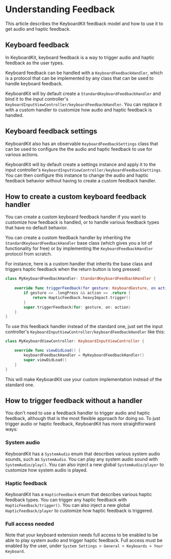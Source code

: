 # Understanding Feedback

This article describes the KeyboardKit feedback model and how to use it to get audio and haptic feedback. 


## Keyboard feedback

In KeyboardKit, keyboard feedback is a way to trigger audio and haptic feedback as the user types. 

Keyboard feedback can be handled with a ``KeyboardFeedbackHandler``, which is a protocol that can be implemented by any class that can be used to handle keyboard feedback.

KeyboardKit will by default create a ``StandardKeyboardFeedbackHandler`` and bind it to the input controller's ``KeyboardInputViewController/keyboardFeedbackHandler``. You can replace it with a custom handler to customize how audio and haptic feedback is handled.


## Keyboard feedback settings

KeyboardKit also has an observable ``KeyboardFeedbackSettings`` class that can be used to configure the the audio and haptic feedback to use for various actions.

KeyboardKit will by default create a settings instance and apply it to the input controller's ``KeyboardInputViewController/keyboardFeedbackSettings``. You can then configure this instance to change the audio and haptic feedback behavior without having to create a custom feedback handler.


## How to create a custom keyboard feedback handler

You can create a custom keyboard feedback handler if you want to customize how feedback is handled, or to handle various feedback types that have no default behavior.

You can create a custom feedback handler by inheriting the ``StandardKeyboardFeedbackHandler`` base class (which gives you a lot of functionality for free) or by implementing the ``KeyboardFeedbackHandler`` protocol from scratch.

For instance, here is a custom handler that inherits the base class and triggers haptic feedback when the return button is long pressed:

```swift
class MyKeyboardFeedbackHandler: StandardKeyboardFeedbackHandler {
    
    override func triggerFeedback(for gesture: KeyboardGesture, on action: KeyboardAction) {
        if gesture == .longPress && action == .return {
            return HapticFeedback.heavyImpact.trigger()
        }
        super.triggerFeedback(for: gesture, on: action)
    }
}
```

To use this feedback handler instead of the standard one, just set the input controller's ``KeyboardInputViewController/keyboardFeedbackHandler`` like this:

```swift
class MyKeyboardViewController: KeyboardInputViewController {

    override func viewDidLoad() {
        keyboardFeedbackHandler = MyKeyboardFeedbackHandler()
        super.viewDidLoad()
    }
}
```

This will make KeyboardKit use your custom implementation instead of the standard one.



## How to trigger feedback without a handler

You don't need to use a feedback handler to trigger audio and haptic feedback, although that is the most flexible approach for doing so. To just trigger audio or haptic feedback, KeyboardKit has more straightforward ways: 

### System audio

KeyboardKit has a ``SystemAudio`` enum that describes various system audio sounds, such as ``SystemAudio``. You can play any system audio sound with ``SystemAudio/play()``. You can also inject a new global ``SystemAudio/player`` to customize how system audio is played.

### Haptic feedback

KeyboardKit has a ``HapticFeedback`` enum that describes various haptic feedback types. You can trigger any haptic feedback with ``HapticFeedback/trigger()``. You can also inject a new global ``HapticFeedback/player`` to customize how haptic feedback is triggered.

### Full access needed

Note that your keyboard extension needs full access to be enabled to be able to play system audio and trigger haptic feedback. Full access must be enabled by the user, under `System Settings > General > Keyboards > Your Keyboard`.
